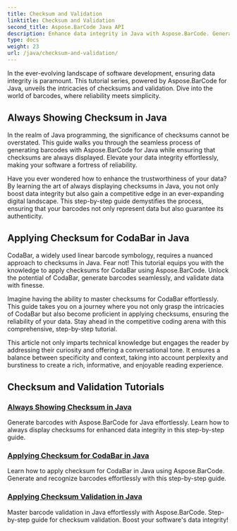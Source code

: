 ```yaml
---
title: Checksum and Validation
linktitle: Checksum and Validation
second_title: Aspose.BarCode Java API
description: Enhance data integrity in Java with Aspose.BarCode. Generate barcodes effortlessly, always display checksums, and master CodaBar and general checksum validation. 
type: docs
weight: 23
url: /java/checksum-and-validation/
---
```



In the ever-evolving landscape of software development, ensuring data integrity is paramount. This tutorial series, powered by Aspose.BarCode for Java, unveils the intricacies of checksums and validation. Dive into the world of barcodes, where reliability meets simplicity.

## Always Showing Checksum in Java

In the realm of Java programming, the significance of checksums cannot be overstated. This guide walks you through the seamless process of generating barcodes with Aspose.BarCode for Java while ensuring that checksums are always displayed. Elevate your data integrity effortlessly, making your software a fortress of reliability.

Have you ever wondered how to enhance the trustworthiness of your data? By learning the art of always displaying checksums in Java, you not only boost data integrity but also gain a competitive edge in an ever-expanding digital landscape. This step-by-step guide demystifies the process, ensuring that your barcodes not only represent data but also guarantee its authenticity.

## Applying Checksum for CodaBar in Java

CodaBar, a widely used linear barcode symbology, requires a nuanced approach to checksums in Java. Fear not! This tutorial equips you with the knowledge to apply checksums for CodaBar using Aspose.BarCode. Unlock the potential of CodaBar, generate barcodes seamlessly, and validate data with finesse.

Imagine having the ability to master checksums for CodaBar effortlessly. This guide takes you on a journey where you not only grasp the intricacies of CodaBar but also become proficient in applying checksums, ensuring the reliability of your data. Stay ahead in the competitive coding arena with this comprehensive, step-by-step tutorial.

This article not only imparts technical knowledge but engages the reader by addressing their curiosity and offering a conversational tone. It ensures a balance between specificity and context, taking into account perplexity and burstiness to create a rich, informative, and enjoyable reading experience.
## Checksum and Validation Tutorials
### [Always Showing Checksum in Java](./always-showing-checksum/)
Generate barcodes with Aspose.BarCode for Java effortlessly. Learn how to always display checksums for enhanced data integrity in this step-by-step guide.
### [Applying Checksum for CodaBar in Java](./applying-checksum-codabar/)
Learn how to apply checksum for CodaBar in Java using Aspose.BarCode. Generate and recognize barcodes effortlessly with this step-by-step guide.
### [Applying Checksum Validation in Java](./applying-checksum-validation/)
Master barcode validation in Java effortlessly with Aspose.BarCode. Step-by-step guide for checksum validation. Boost your software's data integrity!